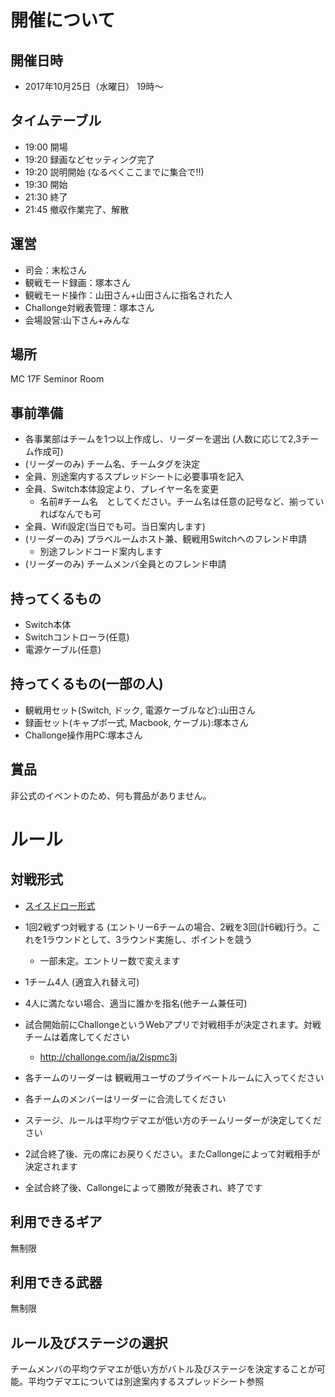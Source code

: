 # 開催について
## 開催日時
- 2017年10月25日（水曜日） 19時〜

## タイムテーブル
- 19:00 開場
- 19:20 録画などセッティング完了
- 19:20 説明開始 (なるべくここまでに集合で!!)
- 19:30 開始
- 21:30 終了
- 21:45 撤収作業完了、解散

## 運営
- 司会：末松さん
- 観戦モード録画：塚本さん
- 観戦モード操作：山田さん+山田さんに指名された人
- Challonge対戦表管理：塚本さん
- 会場設営:山下さん+みんな

## 場所
MC 17F Seminor Room

## 事前準備
- 各事業部はチームを1つ以上作成し、リーダーを選出 (人数に応じて2,3チーム作成可)
- (リーダーのみ) チーム名、チームタグを決定
- 全員、別途案内するスプレッドシートに必要事項を記入
- 全員、Switch本体設定より、プレイヤー名を変更
  - 名前#チーム名　としてください。チーム名は任意の記号など、揃っていればなんでも可
- 全員、Wifi設定(当日でも可。当日案内します)
- (リーダーのみ) プラベルームホスト兼、観戦用Switchへのフレンド申請
  - 別途フレンドコード案内します
- (リーダーのみ) チームメンバ全員とのフレンド申請

## 持ってくるもの
- Switch本体
- Switchコントローラ(任意)
- 電源ケーブル(任意)

## 持ってくるもの(一部の人)
- 観戦用セット(Switch, ドック, 電源ケーブルなど):山田さん
- 録画セット(キャプボ一式, Macbook, ケーブル):塚本さん
- Challonge操作用PC:塚本さん

## 賞品
非公式のイベントのため、何も賞品がありません。


# ルール
## 対戦形式
- [スイスドロー形式](https://ja.wikipedia.org/wiki/%E3%82%B9%E3%82%A4%E3%82%B9%E5%BC%8F%E3%83%88%E3%83%BC%E3%83%8A%E3%83%A1%E3%83%B3%E3%83%88)
- 1回2戦ずつ対戦する (エントリー6チームの場合、2戦を3回(計6戦)行う。これを1ラウンドとして、3ラウンド実施し、ポイントを競う
  - 一部未定。エントリー数で変えます

- 1チーム4人 (適宜入れ替え可)
- 4人に満たない場合、適当に誰かを指名(他チーム兼任可)
- 試合開始前にChallongeというWebアプリで対戦相手が決定されます。対戦チームは着席してください
  - http://challonge.com/ja/2ispmc3j
- 各チームのリーダーは 観戦用ユーザのプライベートルームに入ってください
- 各チームのメンバーはリーダーに合流してください
- ステージ、ルールは平均ウデマエが低い方のチームリーダーが決定してください
- 2試合終了後、元の席にお戻りください。またCallongeによって対戦相手が決定されます
- 全試合終了後、Callongeによって勝敗が発表され、終了です

## 利用できるギア
無制限
## 利用できる武器
無制限
## ルール及びステージの選択
チームメンバの平均ウデマエが低い方がバトル及びステージを決定することが可能。平均ウデマエについては別途案内するスプレッドシート参照
